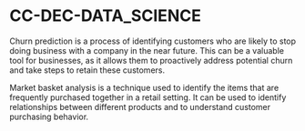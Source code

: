 # CC-DEC-DATA_SCIENCE
Churn prediction is a process of identifying customers who are likely to stop doing business with a company in the near future. This can be a valuable tool for businesses, as it allows them to proactively address potential churn and take steps to retain these customers.





Market basket analysis is a technique used to identify the items that are frequently purchased together in a retail setting. It can be used to identify relationships between different products and to understand customer purchasing behavior.
